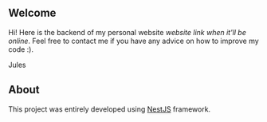 ## Welcome

Hi! Here is the backend of my personal website *website link when it'll be online*. Feel free to contact me if you have any advice on how to improve my code :).

Jules

## About

This project was entirely developed using [NestJS](https://nestjs.com/) framework.
